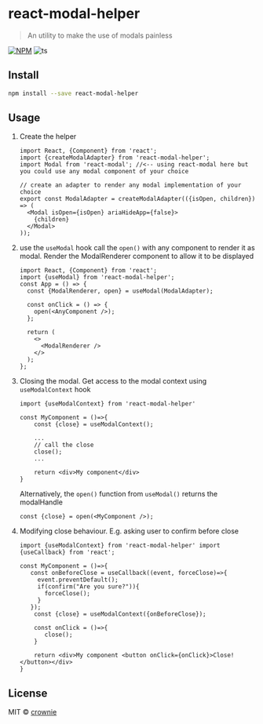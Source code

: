 # react-modal-helper

> An utility to make the use of modals painless

[![NPM](https://img.shields.io/npm/v/react-modal-helper.svg)](https://www.npmjs.com/package/react-modal-helper)
![ts](https://badgen.net/badge/Built%20With/TypeScript/blue)

## Install

```bash
npm install --save react-modal-helper
```

## Usage

1. Create the helper

   ```tsx
   import React, {Component} from 'react';
   import {createModalAdapter} from 'react-modal-helper';
   import Modal from 'react-modal'; //<-- using react-modal here but you could use any modal component of your choice

   // create an adapter to render any modal implementation of your choice
   export const ModalAdapter = createModalAdapter(({isOpen, children}) => (
     <Modal isOpen={isOpen} ariaHideApp={false}>
       {children}
     </Modal>
   ));
   ```

2. use the `useModal` hook
   call the `open()` with any component to render it as modal.
   Render the ModalRenderer component to allow it to be displayed

   ```tsx
   import React, {Component} from 'react';
   import {useModal} from 'react-modal-helper';
   const App = () => {
     const {ModalRenderer, open} = useModal(ModalAdapter);

     const onClick = () => {
       open(<AnyComponent />);
     };

     return (
       <>
         <ModalRenderer />
       </>
     );
   };
   ```

3. Closing the modal. Get access to the modal context using `useModalContext` hook

   ```tsx
   import {useModalContext} from 'react-modal-helper'

   const MyComponent = ()=>{
       const {close} = useModalContext();

       ...
       // call the close
       close();
       ...

       return <div>My component</div>
   }
   ```

   Alternatively, the `open()` function from `useModal()` returns the modalHandle

   ```tsx
   const {close} = open(<MyComponent />);
   ```

4. Modifying close behaviour. E.g. asking user to confirm before close

   ```tsx
   import {useModalContext} from 'react-modal-helper' import {useCallback} from 'react';

   const MyComponent = ()=>{
      const onBeforeClose = useCallback((event, forceClose)=>{
        event.preventDefault();
        if(confirm("Are you sure?")){
          forceClose();
        }
      });
       const {close} = useModalContext({onBeforeClose});

       const onClick = ()=>{
          close();
       }

       return <div>My component <button onClick={onClick}>Close!</button></div>
   }
   ```

## License

MIT © [crownie](https://github.com/crownie)
